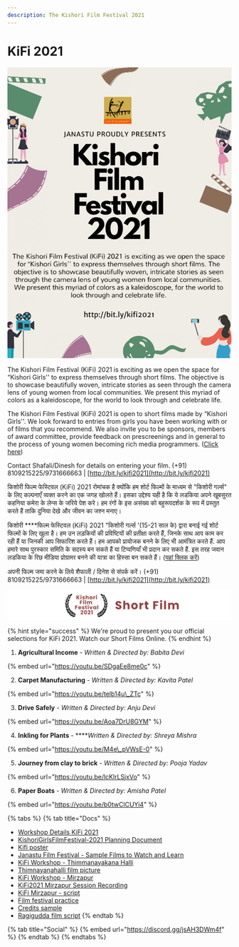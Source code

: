 ```yaml
---
description: The Kishori Film Festival 2021
---
```


# KiFi 2021

![](../.gitbook/assets/kifi2021_01july21_poster21%20%281%29.jpg)

The Kishori Film Festival \(KiFi\) 2021 is exciting as we open the space for “Kishori Girls'' to express themselves through short films. The objective is to showcase beautifully woven, intricate stories as seen through the camera lens of young women from local communities. We present this myriad of colors as a kaleidoscope, for the world to look through and celebrate life.

The Kishori Film Festival \(KiFi\) 2021 is open to short films made by “Kishori Girls''. We look forward to entries from girls you have been working with or of films that you recommend. We also invite you to be sponsors, members of award committee, provide feedback on prescreenings and in general to the process of young women becoming rich media programmers. \([Click here](https://forms.gle/Kjh8ZVBZ2Y3vxC266)\)

Contact Shafali/Dinesh for details on entering your film. \(+91\) 8109215225/9731666663 \| [http://bit.ly/kifi2021](http://bit.ly/kifi2021)

किशोरी फिल्म फेस्टिवल \(KiFi\) 2021 रोमांचक है क्योंकि हम शोर्ट फिल्मों के माध्यम से "किशोरी गर्ल्स" के लिए कल्पनाएँ व्यक्त करने का एक जगह खोलते हैं। इसका उद्देश्य यही है कि ये लडकिया अपने खूबसुरत कहनिया कमेरा के लेन्स के जरिये पेश करे। हम रंगों के इस असंख्य को बहुरूपदर्शक के रूप में प्रस्तुत करते हैं ताकि दुनिया देखे और जीवन का जश्न मनाए। 

किशोरी ****फिल्म फेस्टिवल \(KiFi\) 2021 "किशोरी गर्ल्स '\(15-21 साल के\) द्वारा बनाई गई शोर्ट फिल्मों के लिए खुला है। हम उन लड़कियों की प्रविष्टियों की प्रतीक्षा करते हैं, जिनके साथ आप काम कर रही हैं या जिनकी आप सिफारिश करते हैं। हम आपको प्रायोजक बनने के लिए भी आमंत्रित करते हैं. आप हमारे साथ पुरस्कार समिति के सदस्य बन सकते हैं या टिप्पणियाँ भी प्रदान कर सकते हैं. इस तरह जवान लडकिया के रिछ मीडिया प्रोग्रामर बनने की यात्रा का हिस्सा बन सकते हैं। \([यहां क्लिक करें](https://forms.gle/Kjh8ZVBZ2Y3vxC266)\) 

अपनी फिल्म जमा करने के लिये शैफाली / दिनेश से संपर्क करें। \(+91\) 8109215225/9731666663 \| [http://bit.ly/kifi2021](http://bit.ly/kifi2021)

![](../.gitbook/assets/kifi_banner_image3.png)

{% hint style="success" %}
We're proud to present you our official selections for KiFi 2021. Watch our Short Films Online.
{% endhint %}

1. **Agricultural Income** - _Written & Directed by: Babita Devi_

{% embed url="https://youtu.be/SDgaEe8me0c" %}

2. **Carpet Manufacturing** - _Written & Directed by: Kavita Patel_

{% embed url="https://youtu.be/telb14u\_ZTc" %}

3. **Drive Safely** - _Written & Directed by: Anju Devi_

{% embed url="https://youtu.be/Aoa7DrU8GYM" %}

4. **Inkling for Plants** -  ****_Written & Directed by: Shreya Mishra_

{% embed url="https://youtu.be/M4e\_pVWsE-0" %}

5. **Journey from clay to brick** - _Written & Directed by: Pooja Yadav_

{% embed url="https://youtu.be/lcKlrLSjxVo" %}

6. **Paper Boats** - _Written & Directed by: Amisha Patel_

{% embed url="https://youtu.be/b0twClCUYi4" %}

{% tabs %}
{% tab title="Docs" %}
* [Workshop Details KiFi 2021](https://docs.google.com/document/d/1tEN7q9VwqdsR9mjx5Tg1wkiMx_e_Q0Hnx7zB37YwQvo/edit#heading=h.pcatokv7wn8g)
* [KishoriGirlsFilmFestival-2021 Planning Document](https://drive.google.com/file/d/18i58-bQOahOnDa5IOiS8G_Xq_92BMkUT/view)
* [Kifi poster](https://drive.google.com/file/d/1cU_zuFjMoTbddVDrdECvfV7v66YiUtMU/view?usp=sharing)
* [Janastu Film Festival - Sample Films to Watch and Learn](https://www.notion.so/fc6e5573989d4271afa271366a1055f6?v=b699d480b86b46afb691ad59e7c794e1)
* [KiFi Workshop - Thimmanayakana Halli](https://drive.google.com/drive/folders/1uGRrG-cUtp1yTY8FC4jR-64AK4beVtqc?usp=sharing)
* [Thimnayanahalli film picture](https://photos.app.goo.gl/HiAsjyh3pv4o5dTEA)
* [KiFi Workshop - Mirzapur](https://docs.google.com/document/d/1IHjdk-emJvxFOOtYdeUT44nCo8OH1vHDLVv0Qr6OfiI/edit?usp=sharing)
* [KiFi2021 Mirzapur Session Recording](https://drive.google.com/drive/folders/1GvqkLwQBViGyyHDzNMEjOlvfBxYvVqoM?usp=sharing)
* [KiFi Mirzapur - script](https://hackmd.io/EFpr83gDSTGtn40atiJkEA?view)
* [Film festival practice](https://drive.google.com/folderview?id=1Pl5Y0On9d2bsFf4uciCIQA_82-vlOPiN)
* [Credits sample](https://jamboard.google.com/d/1w-Dh3xNExwrDLCKp5Ludg-7aZcl7o7xBq-LfnvDD99k/edit?usp=sharing)
* [Ragigudda film script](https://docs.google.com/document/d/1qq21LoyVoxEh_D0vJbkMQfUkx2KkJVgQ2X2fJ4DZXTY/edit?usp=sharing)
{% endtab %}

{% tab title="Social" %}
{% embed url="https://discord.gg/jsAH3DWm4f" %}
{% endtab %}
{% endtabs %}

